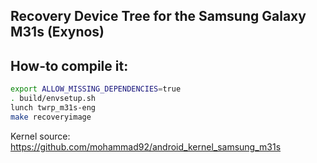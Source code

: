 ## Recovery Device Tree for the Samsung Galaxy M31s (Exynos)

## How-to compile it:

```sh
export ALLOW_MISSING_DEPENDENCIES=true
. build/envsetup.sh
lunch twrp_m31s-eng
make recoveryimage
```

Kernel source:
https://github.com/mohammad92/android_kernel_samsung_m31s
